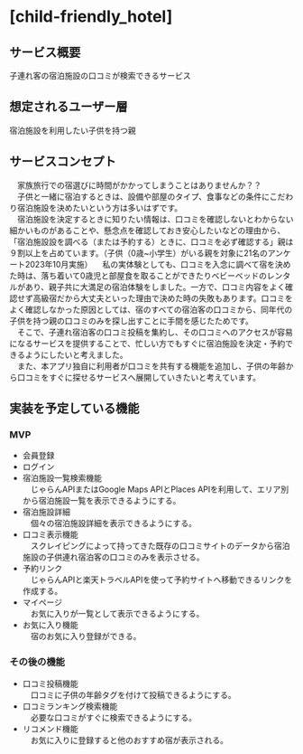 # [child-friendly_hotel]

## サービス概要
子連れ客の宿泊施設の口コミが検索できるサービス

## 想定されるユーザー層
宿泊施設を利用したい子供を持つ親

## サービスコンセプト
　家族旅行での宿選びに時間がかかってしまうことはありませんか？？  
　子供と一緒に宿泊するときは、設備や部屋のタイプ、食事などの条件にこだわり宿泊施設を決めたいという方は多いはずです。  
　宿泊施設を決定するときに知りたい情報は、口コミを確認しないとわからない細かいものがあることや、懸念点を確認しておき安心したいなどの理由から、「宿泊施設設を調べる（または予約する）ときに、口コミを必ず確認する」親は９割以上を占めています。（子供（0歳~小学生）がいる親を対象に21名のアンケート2023年10月実施）
　私の実体験としても、口コミを入念に調べて宿を決めた時は、落ち着いて0歳児と部屋食を取ることができたりベビーベッドのレンタルがあり、親子共に大満足の宿泊体験をしました。一方で、口コミ内容をよく確認せず高級宿だから大丈夫といった理由で決めた時の失敗もあります。口コミをよく確認しなかった原因としては、宿のすべての宿泊客の口コミから、同年代の子供を持つ親の口コミのみを探し出すことに手間を感じたためです。  
　そこで、子連れ宿泊客の口コミ投稿を集約し、その口コミへのアクセスが容易になるサービスを提供することで、忙しい方でもすぐに宿泊施設を決定・予約できるようにしたいと考えました。  
　また、本アプリ独自に利用者が口コミを共有する機能を追加し、子供の年齢から口コミをすぐに探せるサービスへ展開していきたいと考えています。  

## 実装を予定している機能
### MVP
* 会員登録
* ログイン
* 宿泊施設一覧検索機能  
　じゃらんAPIまたはGoogle Maps APIとPlaces APIを利用して、エリア別から宿泊施設一覧を表示できるようにする。
* 宿泊施設詳細  
　個々の宿泊施設詳細を表示できるようにする。
* 口コミ表示機能  
　スクレイピングによって持ってきた既存の口コミサイトのデータから宿泊施設の子供連れ宿泊客の口コミのみを表示させる。
* 予約リンク  
　じゃらんAPIと楽天トラベルAPIを使って予約サイトへ移動できるリンクを作成する。
* マイページ  
　お気に入りが一覧として表示できるようにする。
* お気に入り機能  
　宿のお気に入り登録ができる。

### その後の機能
* 口コミ投稿機能  
　口コミに子供の年齢タグを付けて投稿できるようにする。
* 口コミランキング検索機能  
　必要な口コミがすぐに検索できるようにする。
* リコメンド機能  
　お気に入りに登録すると他のおすすめ宿が表示される。


